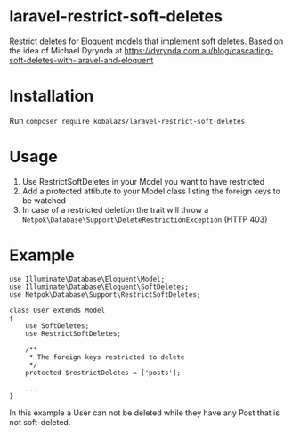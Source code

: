 # laravel-restrict-soft-deletes
Restrict deletes for Eloquent models that implement soft deletes. Based on the idea of Michael Dyrynda at https://dyrynda.com.au/blog/cascading-soft-deletes-with-laravel-and-eloquent

# Installation
Run `composer require kobalazs/laravel-restrict-soft-deletes`

# Usage
1. Use RestrictSoftDeletes in your Model you want to have restricted
2. Add a protected attibute to your Model class listing the foreign keys to be watched
3. In case of a restricted deletion the trait will throw a `Netpok\Database\Support\DeleteRestrictionException` (HTTP 403)

# Example
```
use Illuminate\Database\Eloquent\Model;
use Illuminate\Database\Eloquent\SoftDeletes;
use Netpok\Database\Support\RestrictSoftDeletes;

class User extends Model
{
    use SoftDeletes;
    use RestrictSoftDeletes;

    /**
     * The foreign keys restricted to delete
     */
    protected $restrictDeletes = ['posts'];

    ...
}
```

In this example a User can not be deleted while they have any Post that is not soft-deleted.
